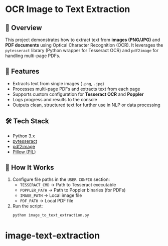 # OCR Image to Text Extraction

## 📌 Overview
This project demonstrates how to extract text from **images (PNG/JPG)** and **PDF documents** using Optical Character Recognition (OCR). It leverages the `pytesseract` library (Python wrapper for Tesseract OCR) and `pdf2image` for handling multi-page PDFs.

## 🚀 Features
- Extracts text from single images (`.png`, `.jpg`)
- Processes multi-page PDFs and extracts text from each page
- Supports custom configuration for **Tesseract OCR** and **Poppler**
- Logs progress and results to the console
- Outputs clean, structured text for further use in NLP or data processing

## 🛠️ Tech Stack
- Python 3.x
- [pytesseract](https://pypi.org/project/pytesseract/)
- [pdf2image](https://pypi.org/project/pdf2image/)
- [Pillow (PIL)](https://pypi.org/project/Pillow/)

## 📂 How It Works
1. Configure file paths in the `USER CONFIG` section:
   - `TESSERACT_CMD` → Path to Tesseract executable
   - `POPPLER_PATH` → Path to Poppler binaries (for PDFs)
   - `IMAGE_PATH` → Local image file
   - `PDF_PATH` → Local PDF file
2. Run the script:
   ```bash
   python image_to_text_extraction.py
# image-text-extraction
